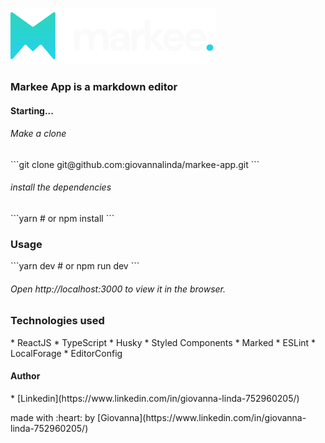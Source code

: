 ![markee](https://raw.githubusercontent.com/joaogabriel-sg/markee-app/91864cffd517c03d511e9fa38224de68d5909ff4/src/resources/assets/logo.svg)
  
<h3>Markee App is a markdown editor</h3>

<h4>Starting...</h4>
<h6>Make a clone</h6>
```git clone git@github.com:giovannalinda/markee-app.git
```
<h6>install the dependencies</h6>
```yarn
# or
npm install
```
<h3>Usage</h3>
```yarn dev
# or
npm run dev
```
<h6>Open http://localhost:3000 to view it in the browser.<h6>

  <h3>Technologies used</h3>
  * ReactJS
  * TypeScript
  * Husky
  * Styled Components
  * Marked
  * ESLint
  * LocalForage
  * EditorConfig
<h4>Author</h4>
 * [Linkedin](https://www.linkedin.com/in/giovanna-linda-752960205/)
  
  <p>made with :heart: by [Giovanna](https://www.linkedin.com/in/giovanna-linda-752960205/)</p>
